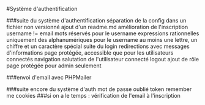 #Système d'authentification

###suite du système d'authentification
	séparation de la config dans un fichier non versionné
	ajout d'un readme.md
	amélioration de l'inscription
		username != email
		mots réservés pour le username
		expressions rationnelles
			uniquement des alphanumériques pour le username
			au moins une lettre, un chiffre et un caractère spécial
	suite du login
		redirections avec messages d'informations
	page protégée, accessible que pour les utilisateurs connectés
	navigation
		salutation de l'utilisateur connecté
		logout
	ajout de rôle
		page protégée pour admin seulement

###envoi d'email avec PHPMailer

###suite encore du système d'auth
	mot de passe oublié
		token
	remember me
		cookies
###si on a le temps : 
	vérification de l'email à l'inscription